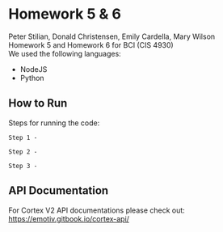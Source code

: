 # Homework 5 & 6
Peter Stilian, Donald Christensen, Emily Cardella, Mary Wilson  
Homework 5 and Homework 6 for BCI (CIS 4930)  
We used the following languages:
* NodeJS
* Python

## How to Run
Steps for running the code:
```
Step 1 -
```
```
Step 2 -
```
```
Step 3 -
```

## API Documentation
For Cortex V2 API documentations please check out: https://emotiv.gitbook.io/cortex-api/
